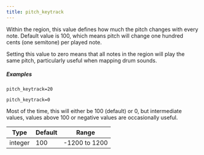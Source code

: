 ```yaml
---
title: pitch_keytrack
---
```

Within the region, this value defines how much the pitch changes with every note.
Default value is 100, which means pitch will change one hundred cents
(one semitone) per played note.

Setting this value to zero means that all notes in the region will play the same
pitch, particularly useful when mapping drum sounds.

##### Examples

```
pitch_keytrack=20

pitch_keytrack=0
```

Most of the time, this will either be 100 (default) or 0, but intermediate
values, values above 100 or negative values are occasionally useful.

| Type    | Default | Range         |
| ---     | ---     | ---           |
| integer | 100     | -1200 to 1200 |
